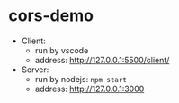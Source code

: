 # cors-demo
- Client:
  - run by vscode
  - address: http://127.0.0.1:5500/client/
- Server:
  - run by nodejs: `npm start`
  - address: http://127.0.0.1:3000

